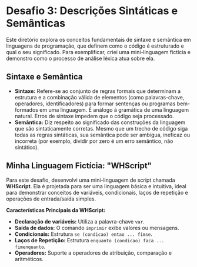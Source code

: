 # Desafio 3: Descrições Sintáticas e Semânticas

Este diretório explora os conceitos fundamentais de sintaxe e semântica em linguagens de programação, que definem como o código é estruturado e qual o seu significado. Para exemplificar, criei uma mini-linguagem fictícia e demonstro como o processo de análise léxica atua sobre ela.

## Sintaxe e Semântica

* **Sintaxe:** Refere-se ao conjunto de regras formais que determinam a estrutura e a combinação válida de elementos (como palavras-chave, operadores, identificadores) para formar sentenças ou programas bem-formados em uma linguagem. É análogo à gramática de uma linguagem natural. Erros de sintaxe impedem que o código seja processado.
* **Semântica:** Diz respeito ao significado das construções da linguagem que são sintaticamente corretas. Mesmo que um trecho de código siga todas as regras sintáticas, sua semântica pode ser ambígua, ineficaz ou incorreta (por exemplo, dividir por zero é um erro semântico, não sintático).

## Minha Linguagem Fictícia: "WHScript"

Para este desafio, desenvolvi uma mini-linguagem de script chamada **WHScript**. Ela é projetada para ser uma linguagem básica e intuitiva, ideal para demonstrar conceitos de variáveis, condicionais, laços de repetição e operações de entrada/saída simples.

**Características Principais da WHScript:**
* **Declaração de variáveis:** Utiliza a palavra-chave `var`.
* **Saída de dados:** O comando `imprimir` exibe valores ou mensagens.
* **Condicionais:** Estrutura `se (condicao) entao ... fimse`.
* **Laços de Repetição:** Estrutura `enquanto (condicao) faca ... fimenquanto`.
* **Operadores:** Suporte a operadores de atribuição, comparação e aritméticos.
